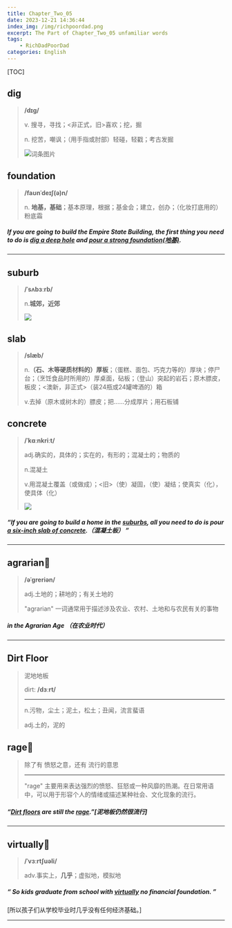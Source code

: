 ```yaml
---
title: Chapter_Two_05
date: 2023-12-21 14:36:44
index_img: /img/richpoordad.png
excerpt: The Part of Chapter_Two_05 unfamiliar words
tags: 
    - RichDadPoorDad
categories: English
---
```


[TOC]

## dig

> **/dɪɡ/**
>
> v. 搜寻，寻找；<非正式，旧>喜欢；挖，掘
>
> n. 挖苦，嘲讽；（用手指或肘部）轻碰，轻戳；考古发掘
>
> ![词条图片](https://ydlunacommon-cdn.nosdn.127.net/a28ea9313561156e6f6f198a56aa294e.jpg?)

## foundation

> **/faʊnˈdeɪʃ(ə)n/**
>
> n. **地基，基础**；基本原理，根据；基金会；建立，创办；（化妆打底用的）粉底霜

##### If you are going to build the Empire State Building, the first thing you need to do is **<u>dig a deep hole</u>** and <u>pour a strong **foundation**(地基)</u>.

----

##  suburb

> **/ˈsʌbɜːrb/**
>
> n.**城郊，近郊**
>
> ![](https://ydlunacommon-cdn.nosdn.127.net/ef51ed78a8342aff0143eccaa524cd38.jpg?)

## slab

> **/slæb/**
>
> n.**（石、木等硬质材料的）厚板**；（蛋糕、面包、巧克力等的）厚块；停尸台；（烹饪食品时所用的）厚桌面，砧板；（登山）突起的岩石；原木膘皮，板皮；<澳新，非正式>（装24瓶或24罐啤酒的）箱
>
> v.去掉（原木或树木的）膘皮；把……分成厚片；用石板铺

## concrete

> **/ˈkɑːnkriːt/**
>
> adj.确实的，具体的；实在的，有形的；混凝土的；物质的
>
> n.混凝土
>
> v.用混凝土覆盖（或做成）；<旧>（使）凝固，（使）凝结；使真实（化），使具体（化）
>
> ![](https://ydlunacommon-cdn.nosdn.127.net/0cefd88de552426387f6ab42dbb2eae2.jpg)

##### “If you are going to build a home in the **<u>suburbs</u>**, all you need to do is pour <u>a six-inch **slab of concrete</u>.**（混凝土板） ”

---

## agrarian🚩

> **/əˈɡreriən/**
>
> adj.土地的；耕地的；有关土地的
>
> "agrarian" 一词通常用于描述涉及农业、农村、土地和与农民有关的事物

##### in the **Agrarian** Age （在农业时代）

---

## Dirt Floor

> 泥地地板
>
> dirt: **/dɜːrt/**
>
> ---
>
> n.污物，尘土；泥土，松土；丑闻，流言蜚语
>
> adj.土的，泥的

## rage🚩

> 除了有 愤怒之意，还有 流行的意思
>
> ---
>
> "rage" 主要用来表达强烈的愤怒、狂怒或一种风靡的热潮。在日常用语中，可以用于形容个人的情绪或描述某种社会、文化现象的流行。

##### “**<u>Dirt floors</u>** are still the **<u>rage</u>**.”[泥地板仍然很流行]

---

## virtually🚩

> **/ˈvɜːrtʃuəli/**
>
> adv.事实上，**几乎**；虚拟地，模拟地

##### “ So kids graduate from school with **<u>virtually</u>** no financial foundation. ”

[所以孩子们从学校毕业时几乎没有任何经济基础。]

---

